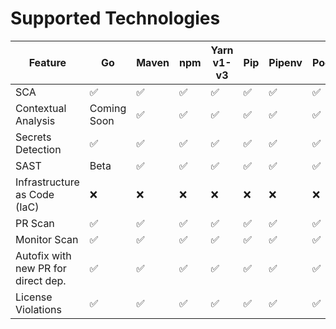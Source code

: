 # Supported Technologies

<table><thead><tr><th width="257">Feature</th><th>Go</th><th width="100">Maven</th><th>npm</th><th>Yarn v1-v3</th><th>Pip</th><th>Pipenv</th><th>Poetry</th><th>.NET CLI</th><th>NuGet</th><th>Terraform</th><th>Gradle</th><th>Pnpm</th></tr></thead><tbody><tr><td>SCA</td><td>✅</td><td>✅</td><td>✅</td><td>✅</td><td>✅</td><td>✅</td><td>✅</td><td>✅</td><td>✅</td><td>❌</td><td>✅</td><td>✅</td></tr><tr><td>Contextual Analysis</td><td>Coming Soon</td><td>✅</td><td>✅</td><td>✅</td><td>✅</td><td>✅</td><td>✅</td><td>Coming Soon</td><td>Coming Soon</td><td>❌</td><td>✅</td><td>✅</td></tr><tr><td>Secrets Detection</td><td>✅</td><td>✅</td><td>✅</td><td>✅</td><td>✅</td><td>✅</td><td>✅</td><td>✅</td><td>✅</td><td>✅</td><td>✅</td><td>✅</td></tr><tr><td>SAST</td><td>Beta</td><td>✅</td><td>✅</td><td>✅</td><td>✅</td><td>✅</td><td>✅</td><td>Roadmap</td><td>Roadmap</td><td>❌</td><td>✅</td><td>✅</td></tr><tr><td>Infrastructure as Code (IaC)</td><td>❌</td><td>❌</td><td>❌</td><td>❌</td><td>❌</td><td>❌</td><td>❌</td><td>❌</td><td>❌</td><td>✅</td><td>❌</td><td>❌</td></tr><tr><td>PR Scan</td><td>✅</td><td>✅</td><td>✅</td><td>✅</td><td>✅</td><td>✅</td><td>✅</td><td>✅</td><td>✅</td><td>✅</td><td>✅</td><td>✅</td></tr><tr><td>Monitor Scan</td><td>✅</td><td>✅</td><td>✅</td><td>✅</td><td>✅</td><td>✅</td><td>✅</td><td>✅</td><td>✅</td><td>✅</td><td>✅</td><td>✅</td></tr><tr><td>Autofix with new PR for direct dep.</td><td>✅</td><td>✅</td><td>✅</td><td>✅</td><td>✅</td><td>✅</td><td>✅</td><td>✅</td><td>✅</td><td>❌</td><td>✅</td><td>✅</td></tr><tr><td>License Violations</td><td>✅</td><td>✅</td><td>✅</td><td>✅</td><td>✅</td><td>✅</td><td>✅</td><td>✅</td><td>✅</td><td>❌</td><td>✅</td><td>✅</td></tr></tbody></table>

